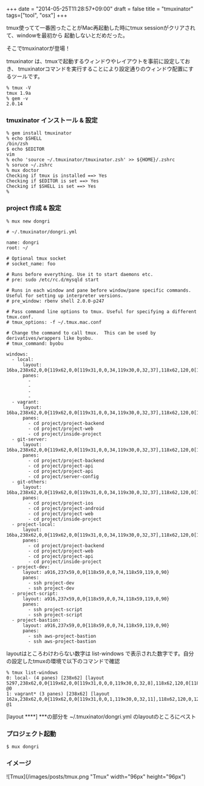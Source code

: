 +++
date = "2014-05-25T11:28:57+09:00"
draft = false
title = "tmuxinator"
tags=["tool", "osx"]
+++

tmux使ってて一番困ったことがMac再起動した時にtmux sessionがクリアされて、windowを最初から
起動しないとだめだった。

そこでtmuxinatorが登場！

tmuxinator は、tmuxで起動するウィンドウやレイアウトを事前に設定しておき、
tmuxinatorコマンドを実行することにより設定通りのウィンドウ配置にするツールです。

```
% tmux -V
tmux 1.9a
% gem -v
2.0.14
```

### tmuxinator インストール & 設定
```
% gem install tmuxinator
% echo $SHELL
/bin/zsh
$ echo $EDITOR
vim
% echo 'source ~/.tmuxinator/tmuxinator.zsh' >> ${HOME}/.zshrc
% soruce ~/.zshrc
% mux doctor
Checking if tmux is installed ==> Yes
Checking if $EDITOR is set ==> Yes
Checking if $SHELL is set ==> Yes
%
```

### project 作成 & 設定
```
% mux new dongri

# ~/.tmuxinator/dongri.yml

name: dongri
root: ~/

# Optional tmux socket
# socket_name: foo

# Runs before everything. Use it to start daemons etc.
# pre: sudo /etc/rc.d/mysqld start

# Runs in each window and pane before window/pane specific commands. Useful for setting up interpreter versions.
# pre_window: rbenv shell 2.0.0-p247

# Pass command line options to tmux. Useful for specifying a different tmux.conf.
# tmux_options: -f ~/.tmux.mac.conf

# Change the command to call tmux.  This can be used by derivatives/wrappers like byobu.
# tmux_command: byobu

windows:
  - local:
      layout: 16ba,238x62,0,0{119x62,0,0[119x31,0,0,34,119x30,0,32,37],118x62,120,0[118x31,120,0,35,118x30,120,32,36]}
      panes:
        -
        -
        -
        -
  - vagrant:
      layout: 16ba,238x62,0,0{119x62,0,0[119x31,0,0,34,119x30,0,32,37],118x62,120,0[118x31,120,0,35,118x30,120,32,36]}
      panes:
        - cd project/project-backend
        - cd project/project-web
        - cd project/inside-project
  - git-server:
      layout: 16ba,238x62,0,0{119x62,0,0[119x31,0,0,34,119x30,0,32,37],118x62,120,0[118x31,120,0,35,118x30,120,32,36]}
      panes:
        - cd project/project-backend
        - cd project/project-api
        - cd project/project-api
        - cd project/server-config
  - git-others:
      layout: 16ba,238x62,0,0{119x62,0,0[119x31,0,0,34,119x30,0,32,37],118x62,120,0[118x31,120,0,35,118x30,120,32,36]}
      panes:
        - cd project/project-ios
        - cd project/project-android
        - cd project/project-web
        - cd project/inside-project
  - project-local:
      layout: 16ba,238x62,0,0{119x62,0,0[119x31,0,0,34,119x30,0,32,37],118x62,120,0[118x31,120,0,35,118x30,120,32,36]}
      panes:
        - cd project/project-backend
        - cd project/project-web
        - cd project/project-api
        - cd project/inside-project
  - project-dev:
      layout: a916,237x59,0,0{118x59,0,0,74,118x59,119,0,90}
      panes:
        - ssh project-dev
        - ssh project-dev
  - project-script:
      layout: a916,237x59,0,0{118x59,0,0,74,118x59,119,0,90}
      panes:
        - ssh project-script
        - ssh project-script
  - project-bastion:
      layout: a916,237x59,0,0{118x59,0,0,74,118x59,119,0,90}
      panes:
        - ssh aws-project-bastion
        - ssh aws-project-bastion
```

layoutはところわけわらない数字は list-windows で表示された数字です。自分の設定したtmuxの環境で以下のコマンドで確認

```
% tmux list-windows
0: local- (4 panes) [238x62] [layout 5297,238x62,0,0{119x62,0,0[119x31,0,0,0,119x30,0,32,8],118x62,120,0[118x31,120,0,9,118x30,120,32,10]}] @0
1: vagrant* (3 panes) [238x62] [layout 162a,238x62,0,0{119x62,0,0[119x31,0,0,1,119x30,0,32,11],118x62,120,0,12}] @1
```

[layout ****] ***の部分を ~/.tmuxinator/dongri.yml のlayoutのところにペスト

### プロジェクト起動

```
$ mux dongri
```

### イメージ
![Tmux](/images/posts/tmux.png "Tmux" width="96px" height="96px")
